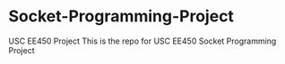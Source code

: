 # Socket-Programming-Project
USC EE450 Project
This is the repo for USC EE450 Socket Programming Project
